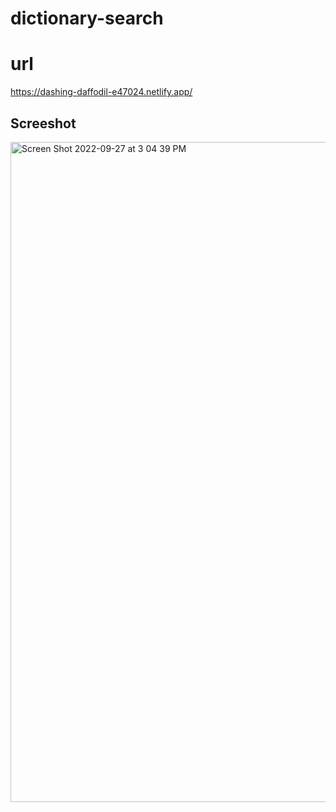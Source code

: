 # dictionary-search
 
# url
https://dashing-daffodil-e47024.netlify.app/

## Screeshot
<img width="1056" alt="Screen Shot 2022-09-27 at 3 04 39 PM" src="https://user-images.githubusercontent.com/85656320/192613932-3e5f2e74-73c9-4802-9532-2d2cb33d119f.png">
